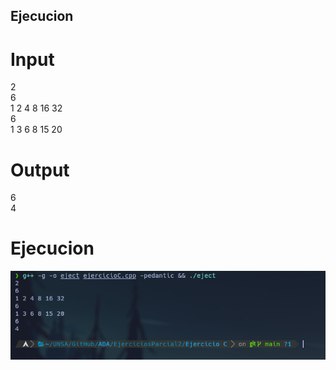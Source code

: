 ## Ejecucion
# Input
2  
6  
1 2 4 8 16 32  
6  
1 3 6 8 15 20  

# Output
6  
4  

# Ejecucion

![Ejecucion](Ejecucion.png)
